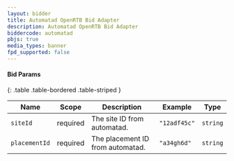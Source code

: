 ```yaml
---
layout: bidder
title: Automatad OpenRTB Bid Adapter
description: Automatad OpenRTB Bid Adapter
biddercode: automatad 
pbjs: true
media_types: banner
fpd_supported: false
---
```


#### Bid Params

{: .table .table-bordered .table-striped }

| Name      | Scope    | Description               | Example    | Type     |
|-----------|----------|---------------------------|------------|----------|
| `siteId`    | required | The site ID from automatad.  | `"12adf45c"` | `string` |
| `placementId`    | required | The placement ID from automatad.  | `"a34gh6d"` | `string` |
